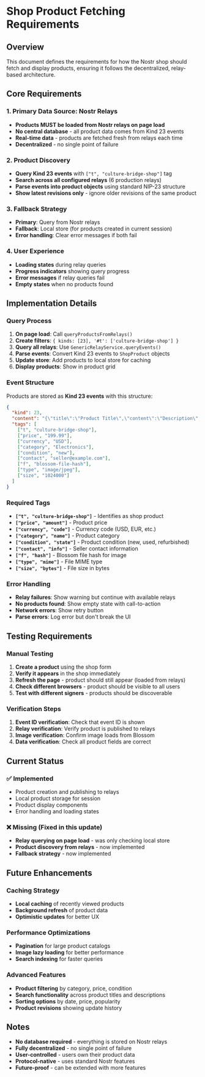 # Shop Product Fetching Requirements

## Overview

This document defines the requirements for how the Nostr shop should fetch and display products, ensuring it follows the decentralized, relay-based architecture.

## Core Requirements

### 1. Primary Data Source: Nostr Relays
- **Products MUST be loaded from Nostr relays on page load**
- **No central database** - all product data comes from Kind 23 events
- **Real-time data** - products are fetched fresh from relays each time
- **Decentralized** - no single point of failure

### 2. Product Discovery
- **Query Kind 23 events** with `["t", "culture-bridge-shop"]` tag
- **Search across all configured relays** (6 production relays)
- **Parse events into product objects** using standard NIP-23 structure
- **Show latest revisions only** - ignore older revisions of the same product

### 3. Fallback Strategy
- **Primary**: Query from Nostr relays
- **Fallback**: Local store (for products created in current session)
- **Error handling**: Clear error messages if both fail

### 4. User Experience
- **Loading states** during relay queries
- **Progress indicators** showing query progress
- **Error messages** if relay queries fail
- **Empty states** when no products found

## Implementation Details

### Query Process
1. **On page load**: Call `queryProductsFromRelays()`
2. **Create filters**: `{ kinds: [23], '#t': ['culture-bridge-shop'] }`
3. **Query all relays**: Use `GenericRelayService.queryEvents()`
4. **Parse events**: Convert Kind 23 events to `ShopProduct` objects
5. **Update store**: Add products to local store for caching
6. **Display products**: Show in product grid

### Event Structure
Products are stored as **Kind 23 events** with this structure:
```json
{
  "kind": 23,
  "content": "{\"title\":\"Product Title\",\"content\":\"Description\",\"summary\":\"Summary\",\"published_at\":1234567890,\"tags\":[\"culture-bridge-shop\"],\"language\":\"en\",\"region\":\"global\",\"permissions\":\"public\",\"file_id\":\"blossom-hash\",\"file_type\":\"image/jpeg\",\"file_size\":1024000}",
  "tags": [
    ["t", "culture-bridge-shop"],
    ["price", "199.99"],
    ["currency", "USD"],
    ["category", "Electronics"],
    ["condition", "new"],
    ["contact", "seller@example.com"],
    ["f", "blossom-file-hash"],
    ["type", "image/jpeg"],
    ["size", "1024000"]
  ]
}
```

### Required Tags
- **`["t", "culture-bridge-shop"]`** - Identifies as shop product
- **`["price", "amount"]`** - Product price
- **`["currency", "code"]`** - Currency code (USD, EUR, etc.)
- **`["category", "name"]`** - Product category
- **`["condition", "state"]`** - Product condition (new, used, refurbished)
- **`["contact", "info"]`** - Seller contact information
- **`["f", "hash"]`** - Blossom file hash for image
- **`["type", "mime"]`** - File MIME type
- **`["size", "bytes"]`** - File size in bytes

### Error Handling
- **Relay failures**: Show warning but continue with available relays
- **No products found**: Show empty state with call-to-action
- **Network errors**: Show retry button
- **Parse errors**: Log error but don't break the UI

## Testing Requirements

### Manual Testing
1. **Create a product** using the shop form
2. **Verify it appears** in the shop immediately
3. **Refresh the page** - product should still appear (loaded from relays)
4. **Check different browsers** - product should be visible to all users
5. **Test with different signers** - products should be discoverable

### Verification Steps
1. **Event ID verification**: Check that event ID is shown
2. **Relay verification**: Verify product is published to relays
3. **Image verification**: Confirm image loads from Blossom
4. **Data verification**: Check all product fields are correct

## Current Status

### ✅ Implemented
- Product creation and publishing to relays
- Local product storage for session
- Product display components
- Error handling and loading states

### ❌ Missing (Fixed in this update)
- **Relay querying on page load** - was only checking local store
- **Product discovery from relays** - now implemented
- **Fallback strategy** - now implemented

## Future Enhancements

### Caching Strategy
- **Local caching** of recently viewed products
- **Background refresh** of product data
- **Optimistic updates** for better UX

### Performance Optimizations
- **Pagination** for large product catalogs
- **Image lazy loading** for better performance
- **Search indexing** for faster queries

### Advanced Features
- **Product filtering** by category, price, condition
- **Search functionality** across product titles and descriptions
- **Sorting options** by date, price, popularity
- **Product revisions** showing update history

## Notes

- **No database required** - everything is stored on Nostr relays
- **Fully decentralized** - no single point of failure
- **User-controlled** - users own their product data
- **Protocol-native** - uses standard Nostr features
- **Future-proof** - can be extended with more features
